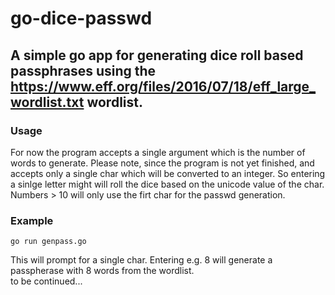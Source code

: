 # go-dice-passwd
## A simple go app for generating dice roll based passphrases using the https://www.eff.org/files/2016/07/18/eff_large_wordlist.txt wordlist.

### Usage

For now the program accepts a single argument which is the number of words to generate.
Please note, since the program is not yet finished, and accepts only a single char which will be converted to an integer. So entering a sinlge letter might will roll the dice based on the unicode value of the char. 
Numbers > 10 will only use the firt char for the passwd generation.

### Example 

```go run genpass.go```

This will prompt for a single char. 
Entering e.g. 8 will generate a passpherase with 8 words from the wordlist.  
to be continued...


